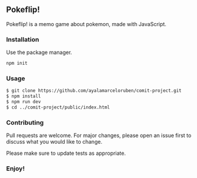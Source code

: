 ## Pokeflip!
Pokeflip! is a memo game about pokemon, made with JavaScript.

### Installation
Use the package manager.

```bash
npm init
```

### Usage

```bash
$ git clone https://github.com/ayalamarceloruben/comit-project.git
$ npm install
$ npm run dev
$ cd ../comit-project/public/index.html
```

### Contributing

Pull requests are welcome. For major changes, please open an issue first
to discuss what you would like to change.

Please make sure to update tests as appropriate.

### Enjoy!